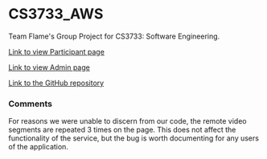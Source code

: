 # CS3733_AWS
Team Flame's Group Project for CS3733: Software Engineering.

[Link to view Participant page](https://cs3733flame.s3.amazonaws.com/presentation/html/index.html)

[Link to view Admin page](https://cs3733flame.s3.amazonaws.com/presentation/html/admin.html)

[Link to the GitHub repository](https://github.com/TeamFlame/CS3733_AWS)


### Comments

For reasons we were unable to discern from our code, the remote video segments are repeated 3 times on the page. This does not affect the functionality of the service, but the bug is worth documenting for any users of the application.
